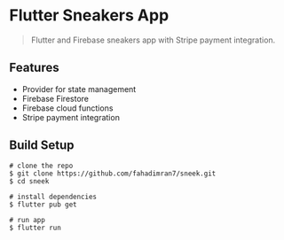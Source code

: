 # Flutter Sneakers App

> Flutter and Firebase sneakers app with Stripe payment integration.

## Features

- Provider for state management
- Firebase Firestore
- Firebase cloud functions
- Stripe payment integration

## Build Setup

```
# clone the repo
$ git clone https://github.com/fahadimran7/sneek.git
$ cd sneek

# install dependencies
$ flutter pub get

# run app
$ flutter run
```

